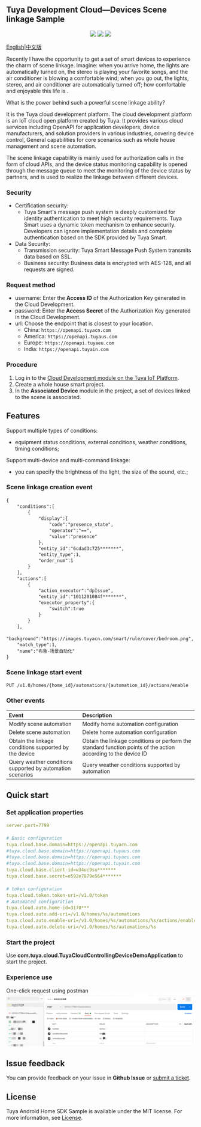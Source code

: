 ## Tuya Development Cloud—Devices Scene linkage Sample

<p align="center">
    <a href="https://github.com/tuya/tuya-cloud-fingerbot-demo/commits/" title="Last Commit"><img src="https://img.shields.io/github/last-commit/tuya/tuya-cloud-fingerbot-demo?style=flat"></a>
    <a href="https://github.com/tuya/tuya-cloud-fingerbot-demo/blob/master/LICENSE" title="License"><img src="https://img.shields.io/badge/license-MIT-green?style=flat"></a>
    <a href="https://github.com/tuya/tuya-cloud-fingerbot-demo/issues" title="Open Issues"><img src="https://img.shields.io/github/issues/tuya/tuya-cloud-fingerbot-demo?style=flat"></a>
</p>

[English](README.md)|[中文版](README_zh.md)

[comment]: <> (![]&#40;img/fingerbot-demo.gif&#41;)

Recently I have the opportunity to get a set of smart devices to experience the charm of scene linkage. Imagine: when
you arrive home, the lights are automatically turned on, the stereo is playing your favorite songs, and the air
conditioner is blowing a comfortable wind; when you go out, the lights, stereo, and air conditioner are automatically
turned off; how comfortable and enjoyable this life is .

What is the power behind such a powerful scene linkage ability?

It is the Tuya cloud development platform. The cloud development platform is an IoT cloud open platform created by Tuya.
It provides various cloud services including OpenAPI for application developers, device manufacturers, and solution
providers in various industries, covering device control, General capabilities for core scenarios such as whole house
management and scene automation.

The scene linkage capability is mainly used for authorization calls in the form of cloud APIs, and the device status
monitoring capability is opened through the message queue to meet the monitoring of the device status by partners, and
is used to realize the linkage between different devices.

### Security

- Certification security:
    - Tuya Smart's message push system is deeply customized for identity authentication to meet high security
      requirements. Tuya Smart uses a dynamic token mechanism to enhance security. Developers can ignore implementation
      details and complete authentication based on the SDK provided by Tuya Smart.
- Data Security:
    - Transmission security: Tuya Smart Message Push System transmits data based on SSL.
    - Business security: Business data is encrypted with AES-128, and all requests are signed.

### Request method

- username: Enter the **Access ID** of the Authorization Key generated in the Cloud Development.
- password: Enter the **Access Secret** of the Authorization Key generated in the Cloud Development.
- url: Choose the endpoint that is closest to your location.
    - China: `https://openapi.tuyacn.com`
    - America: `https://openapi.tuyaus.com`
    - Europe: `https://openapi.tuyaeu.com`
    - India: `https://openapi.tuyain.com`

### Procedure

1. Log in to the [Cloud Development module on the Tuya IoT Platform](https://iot.tuya.com/cloud/).
2. Create a whole house smart project.
3. In the **Associated Device** module in the project, a set of devices linked to the scene is associated.

## Features

Support multiple types of conditions:

- equipment status conditions, external conditions, weather conditions, timing conditions;

Support multi-device and multi-command linkage:

- you can specify the brightness of the light, the size of the sound, etc.;

### Scene linkage creation event

```
{
    "conditions":[
        {
            "display":{
                "code":"presence_state",
                "operator":"==",
                "value":"presence"
            },
            "entity_id":"6cdad3c725*******",
            "entity_type":1,
            "order_num":1
        }
    ],
    "actions":[
        {
            "action_executor":"dpIssue",
            "entity_id":"1011201084f*******",
            "executor_property":{
                "switch":true
            }
        }
    ],
    "background":"https://images.tuyacn.com/smart/rule/cover/bedroom.png",
    "match_type":1,
    "name":"布鲁-场景自动化"
}
```

### Scene linkage start event

```aidl
PUT /v1.0/homes/{home_id}/automations/{automation_id}/actions/enable
```

### Other events

| Event       | Description                         |
| :------------ | :---------------------------------- |
| Modify scene automation | Modify home automation configuration |
| Delete scene automation | Delete home automation configuration |
| Obtain the linkage conditions supported by the device | Obtain the linkage conditions or perform the standard function points of the action according to the device ID |
| Query weather conditions supported by automation scenarios | Query weather conditions supported by automation |                   |

## Quick start

### Set application properties

```yml
server.port=7799

# Basic configuration
tuya.cloud.base.domain=https://openapi.tuyacn.com
#tuya.cloud.base.domain=https://openapi.tuyaus.com
#tuya.cloud.base.domain=https://openapi.tuyaeu.com
#tuya.cloud.base.domain=https://openapi.tuyain.com
tuya.cloud.base.client-id=w34uc9su*******
tuya.cloud.base.secret=e592e7879e564*******

# token configuration
tuya.cloud.token.token-uri=/v1.0/token
# Automated configuration
tuya.cloud.auto.home-id=3170***
tuya.cloud.auto.add-uri=/v1.0/homes/%s/automations
tuya.cloud.auto.enable-uri=/v1.0/homes/%s/automations/%s/actions/enable
tuya.cloud.auto.delete-uri=/v1.0/homes/%s/automations/%s
```

### Start the project

Use **com.tuya.cloud.TuyaCloudControllingDeviceDemoApplication** to start the project.

### Experience use
One-click request using postman
![img.png](img/img.png)

## Issue feedback

You can provide feedback on your issue in **Github Issue** or [submit a ticket](https://service.console.tuya.com/).

## License

Tuya Android Home SDK Sample is available under the MIT license. For more information,
see [License](https://github.com/tuya/tuya-cloud-controlling-device-demo/blob/master/LICENSE).


